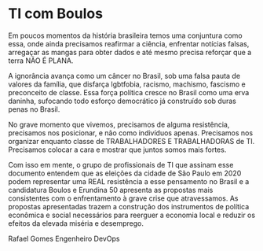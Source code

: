 # TI com Boulos

Em poucos momentos da história brasileira temos uma conjuntura como essa, onde ainda precisamos reafirmar a ciência, enfrentar notícias falsas, arregaçar as mangas para obter dados e até mesmo precisa reforçar que a terra NÃO É PLANA.

A ignorância avança como um câncer no Brasil, sob uma falsa pauta de valores da família, que disfarça lgbtfobia, racismo, machismo, fascismo e preconceito de classe. Essa força política cresce no Brasil como uma erva daninha, sufocando todo esforço democrático já construído sob duras penas no Brasil.

No grave momento que vivemos, precisamos de alguma resistência, precisamos nos posicionar, e não como indivíduos apenas. Precisamos nos organizar enquanto classe de TRABALHADORES E TRABALHADORAS de TI. Precisamos colocar a cara e mostrar que juntos somos mais fortes.

Com isso em mente, o grupo de profissionais de TI que assinam esse documento entendem que as eleições da cidade de São Paulo em 2020 podem representar uma REAL resistência a esse pensamento no Brasil e a candidatura Boulos e Erundina 50 apresenta as propostas mais consistentes com o enfrentamento à grave crise que atravessamos. As propostas apresentadas trazem a construção dos instrumentos de política econômica e social necessários para reerguer a economia local e reduzir os efeitos da elevada miséria e desemprego.

Rafael Gomes   Engenheiro DevOps
